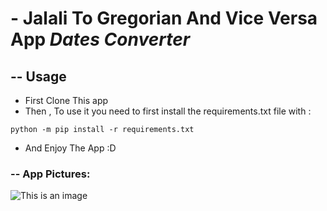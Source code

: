# - Jalali To Gregorian And Vice Versa App *Dates Converter*
##  -- Usage
- First Clone This app 
- Then , To use it you need to first install the requirements.txt file with :
```
python -m pip install -r requirements.txt
```
- And Enjoy The App :D

### -- App Pictures:
![This is an image](https://github.com/SepehrRasouli/SimpleAndShortPrograms/Dates-Converter/blob/master/ScreenShot.jpg?raw=true)
